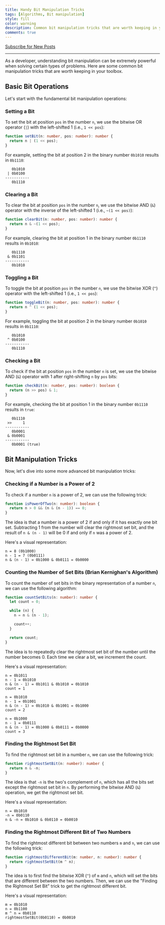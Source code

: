 ```yaml
---
title: Handy Bit Manipulation Tricks
tags: [Algorithms, Bit manipulation]
style: fill
color: warning
description: Common bit manipulation tricks that are worth keeping in your toolbox.
comments: true
---
```


<a class="text-center" href="https://feedburner.google.com/fb/a/mailverify?uri=Mandy8055&amp;loc=en_US" onclick="window.open(this.href, 'subscribe',
    'left=20,top=20,width=500,height=500,toolbar=1,resizable=0'); return false;">Subscribe for New Posts</a>

---

As a developer, understanding bit manipulation can be extremely powerful when solving certain types of problems. Here are some common bit manipulation tricks that are worth keeping in your toolbox.

## Basic Bit Operations

Let's start with the fundamental bit manipulation operations:

### Setting a Bit

To set the bit at position `pos` in the number `n`, we use the bitwise OR operator (`|`) with the left-shifted 1 (i.e., `1 << pos`):

```ts
function setBit(n: number, pos: number): number {
  return n | (1 << pos);
}
```

For example, setting the bit at position 2 in the binary number `0b1010` results in `0b1110`:

```
   0b1010
 | 0b0100
-----------
   0b1110
```

### Clearing a Bit

To clear the bit at position `pos` in the number `n`, we use the bitwise AND (`&`) operator with the inverse of the left-shifted 1 (i.e., `~(1 << pos)`):

```ts
function clearBit(n: number, pos: number): number {
  return n & ~(1 << pos);
}
```

For example, clearing the bit at position 1 in the binary number `0b1110` results in `0b1010`:

```
   0b1110
 & 0b1101
-----------
   0b1010
```

### Toggling a Bit

To toggle the bit at position `pos` in the number `n`, we use the bitwise XOR (`^`) operator with the left-shifted 1 (i.e., `1 << pos`):

```ts
function toggleBit(n: number, pos: number): number {
  return n ^ (1 << pos);
}
```

For example, toggling the bit at position 2 in the binary number `0b1010` results in `0b1110`:

```
   0b1010
 ^ 0b0100
-----------
   0b1110
```

### Checking a Bit

To check if the bit at position `pos` in the number `n` is set, we use the bitwise AND (`&`) operator with 1 after right-shifting `n` by `pos` bits:

```ts
function checkBit(n: number, pos: number): boolean {
  return (n >> pos) & 1;
}
```

For example, checking the bit at position 1 in the binary number `0b1110` results in `true`:

```
   0b1110
 >>     1
-----------
   0b0001
 & 0b0001
-----------
   0b0001 (true)
```

## Bit Manipulation Tricks

Now, let's dive into some more advanced bit manipulation tricks:

### Checking if a Number is a Power of 2

To check if a number `n` is a power of 2, we can use the following trick:

```ts
function isPowerOfTwo(n: number): boolean {
  return n > 0 && (n & (n - 1)) == 0;
}
```

The idea is that a number is a power of 2 if and only if it has exactly one bit set. Subtracting 1 from the number will clear the rightmost set bit, and the result of `n & (n - 1)` will be 0 if and only if `n` was a power of 2.

Here's a visual representation:

```
n = 8 (0b1000)
n - 1 = 7 (0b0111)
n & (n - 1) = 0b1000 & 0b0111 = 0b0000
```

### Counting the Number of Set Bits (Brian Kernighan's Algorithm)

To count the number of set bits in the binary representation of a number `n`, we can use the following algorithm:

```ts
function countSetBits(n: number): number {
  let count = 0;

  while (n) {
    n = n & (n - 1);

    count++;
  }

  return count;
}
```

The idea is to repeatedly clear the rightmost set bit of the number until the number becomes 0. Each time we clear a bit, we increment the count.

Here's a visual representation:

```
n = 0b1011
n - 1 = 0b1010
n & (n - 1) = 0b1011 & 0b1010 = 0b1010
count = 1

n = 0b1010
n - 1 = 0b1001
n & (n - 1) = 0b1010 & 0b1001 = 0b1000
count = 2

n = 0b1000
n - 1 = 0b0111
n & (n - 1) = 0b1000 & 0b0111 = 0b0000
count = 3
```

### Finding the Rightmost Set Bit

To find the rightmost set bit in a number `n`, we can use the following trick:

```ts
function rightmostSetBit(n: number): number {
  return n & -n;
}
```

The idea is that `-n` is the two's complement of `n`, which has all the bits set except the rightmost set bit in `n`. By performing the bitwise AND (`&`) operation, we get the rightmost set bit.

Here's a visual representation:

```
n = 0b1010
-n = 0b0110
n & -n = 0b1010 & 0b0110 = 0b0010

```

### Finding the Rightmost Different Bit of Two Numbers

To find the rightmost different bit between two numbers `m` and `n`, we can use the following trick:

```ts
function rightmostDifferentBit(m: number, n: number): number {
  return rightmostSetBit(m ^ n);
}
```

The idea is to first find the bitwise XOR (`^`) of `m` and `n`, which will set the bits that are different between the two numbers. Then, we can use the "Finding the Rightmost Set Bit" trick to get the rightmost different bit.

Here's a visual representation:

```
m = 0b1010
n = 0b1100
m ^ n = 0b0110
rightmostSetBit(0b0110) = 0b0010
```
